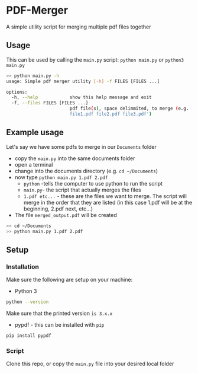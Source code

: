 # PDF-Merger
A simple utility script for merging multiple pdf files together

## Usage
This can be used by calling the `main.py` script:
`python main.py`
or
`python3 main.py`

```sh
>> python main.py -h
usage: Simple pdf merger utility [-h] -f FILES [FILES ...]

options:
  -h, --help            show this help message and exit
  -f, --files FILES [FILES ...]
                        pdf file(s), space delimmited, to merge (e.g. '-f
                        file1.pdf file2.pdf file3.pdf')
```
## Example usage
Let's say we have some pdfs to merge in our `Documents` folder
- copy the `main.py` into the same documents folder
- open a terminal
- change into the documents directory (e.g. `cd ~/Documents`)
- now type `python main.py 1.pdf 2.pdf`
  - `python` -tells the computer to use python to run the script
  - `main.py`- the script that actually merges the files
  - `1.pdf etc...` - these are the files we want to merge. The script will merge in the order that they are listed (in this case 1.pdf will be at the beginning, 2.pdf next, etc...)
- The file `merged_output.pdf` will be created
 
```sh
>> cd ~/Documents
>> python main.py 1.pdf 2.pdf
```

## Setup
### Installation
Make sure the following are setup on your machine:
- Python 3
```sh
python --version
```
Make sure that the printed version `is 3.x.x`
- pypdf - this can be installed with `pip`
```sh
pip install pypdf
```
### Script
Clone this repo, or copy the `main.py` file into your desired local folder
